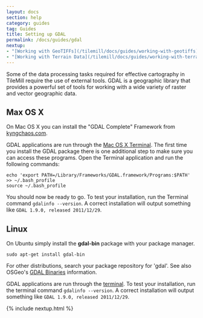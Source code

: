 ```yaml
---
layout: docs
section: help
category: guides
tag: Guides
title: Setting up GDAL
permalink: /docs/guides/gdal
nextup:
- "[Working with GeoTIFFs](/tilemill/docs/guides/working-with-geotiffs)."
- "[Working with Terrain Data](/tilemill/docs/guides/working-with-terrain-data)."
---
```

Some of the data processing tasks required for effective cartography in TileMill require the use of external tools. GDAL is a geographic library that provides a powerful set of tools for working with a wide variety of raster and vector geographic data.

## Max OS X

On Mac OS X you can install the "GDAL Complete" Framework from [kyngchaos.com](http://www.kyngchaos.com/software/frameworks).

GDAL applications are run through the [Mac OS X Terminal](http://blog.teamtreehouse.com/introduction-to-the-mac-os-x-command-line). The first time you install the GDAL package there is one additional step to make sure you can access these programs. Open the Terminal application and run the following commands:

    echo 'export PATH=/Library/Frameworks/GDAL.framework/Programs:$PATH' >> ~/.bash_profile
    source ~/.bash_profile

You should now be ready to go. To test your installation, run the Terminal command `gdalinfo --version`. A correct installation will output something like `GDAL 1.9.0, released 2011/12/29`.


## Linux

On Ubuntu simply install the __gdal-bin__ package with your package manager.

    sudo apt-get install gdal-bin

For other distributions, search your package repository for 'gdal'. See also OSGeo's [GDAL Binaries](http://trac.osgeo.org/gdal/wiki/DownloadingGdalBinaries) information.

GDAL applications are run through the [terminal](https://help.ubuntu.com/community/UsingTheTerminal). To test your installation, run the terminal command `gdalinfo --version`. A correct installation will output something like `GDAL 1.9.0, released 2011/12/29`.

{% include nextup.html %}
